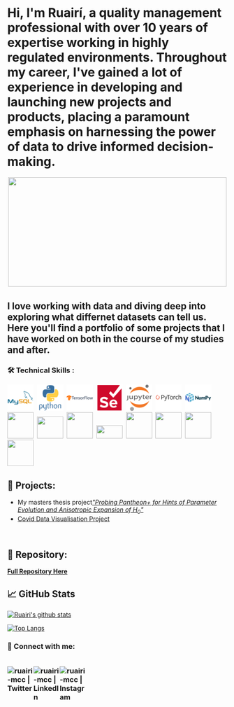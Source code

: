 <h1>Hi, I'm Ruairí, a quality management professional with over 10 years of expertise working in highly regulated environments. Throughout my career, I've gained a lot of experience in developing and launching new projects and products, placing a paramount emphasis on harnessing the power of data to drive informed decision-making.
</h1>

<div align="center">
  <img src="https://media.giphy.com/media/dWesBcTLavkZuG35MI/giphy.gif" width="500" height="250"/>
</div>

<h2>I love working with data and diving deep into exploring what differnet datasets can tell us. 
Here you'll find a portfolio of some projects that I have worked on both in the course of my studies and after.</h2> 

### :hammer_and_wrench: Technical Skills :
<div>
    <img src="https://github.com/devicons/devicon/blob/master/icons/mysql/mysql-original-wordmark.svg" title="MySQL"  alt="MySQL" width="60" height="60"/>&nbsp;
    <img src="https://github.com/devicons/devicon/blob/master/icons/python/python-original-wordmark.svg" title="Python" alt="Python" width="60" height="60"/>&nbsp;
    <img src="https://github.com/devicons/devicon/blob/master/icons/tensorflow/tensorflow-original-wordmark.svg" title="Tensorflow" alt="TensorFlow" width="60" height="60"/>&nbsp;
    <img src="https://github.com/devicons/devicon/blob/master/icons/selenium/selenium-original.svg" width="60" height="60"/>&nbsp;
    <img src="https://github.com/devicons/devicon/blob/master/icons/jupyter/jupyter-original-wordmark.svg" width="60" height="60" />&nbsp;
    <img src="https://github.com/devicons/devicon/blob/master/icons/pytorch/pytorch-original-wordmark.svg" width="60" height="60" />&nbsp;
    <img src="https://github.com/devicons/devicon/blob/master/icons/numpy/numpy-original-wordmark.svg" width="60" height="60" />&nbsp;
    <img src="https://seaborn.pydata.org/_images/logo-wide-lightbg.svg" width="60" height="60" />&nbsp;
    <img src="https://upload.wikimedia.org/wikipedia/commons/8/87/Sql_data_base_with_logo.png" width="60" height="50" />&nbsp;
    <img src="https://upload.wikimedia.org/wikipedia/commons/e/ed/Pandas_logo.svg" width="60" height="60" />&nbsp;
    <img src="https://matplotlib.org/stable/_images/sphx_glr_logos2_003.png" width="60" height="30" />&nbsp;
    <img src="https://upload.wikimedia.org/wikipedia/commons/3/34/Microsoft_Office_Excel_%282019%E2%80%93present%29.svg" width="60" height="60" />&nbsp;
    <img src="https://logos-world.net/wp-content/uploads/2021/10/Tableau-Logo.png" width="60" height="60" />&nbsp;
    <img src="https://upload.wikimedia.org/wikipedia/commons/0/05/Scikit_learn_logo_small.svg" width="60" height="60" />&nbsp;
    <img src="https://miro.medium.com/v2/resize:fit:640/format:webp/1*YM2HXc7f4v02pZBEO8h-qw.png" width="60" height="60" />&nbsp;
  </div>

## 🔭 Projects:


- My masters thesis project<a href="https://github.com/ruairi-mcc/probing_pantheon"><i>"Probing Pantheon+ for Hints of Parameter Evolution and Anisotropic Expansion of H<sub>0</sub>"</i> </a>
- <a href="https://github.com/ruairi-mcc/covid-visualisation">Covid Data Visualisation Project</a>
  
</br>

## 🔭 Repository:
<a href="https://github.com/ruairi-mcc?tab=repositories"><b>Full Repository Here</b> </a>




## 📈 GitHub Stats 

[![Ruairi's github stats](https://github-readme-stats.vercel.app/api?username=ruairi-mcc)](https://github.com/ruairi-mcc)

[![Top Langs](https://github-readme-stats.vercel.app/api/top-langs/?username=ruairi-mcc&layout=compact)](https://github.com/ruairi-mcc)

<h3> 🤝 Connect with me:
  <br>
  <br>

[<img align="left" alt="ruairi-mcc | Twitter" width="60px" src="https://upload.wikimedia.org/wikipedia/commons/6/6f/Logo_of_Twitter.svg" />][twitter]
[<img align="left" alt="ruairi-mcc | LinkedIn" width="60px" src="https://upload.wikimedia.org/wikipedia/commons/8/81/LinkedIn_icon.svg" />][linkedin]
[<img align="left" alt="ruairi-mcc | Instagram" width="60px" src="https://upload.wikimedia.org/wikipedia/commons/e/e7/Instagram_logo_2016.svg" />][instagram]

[twitter]: https://twitter.com/ruairi_mcc
[instagram]: https://www.instagram.com/ruairi_mcc/
[linkedin]: https://www.linkedin.com/in/ruair%C3%AD-mcc/
</h3>
